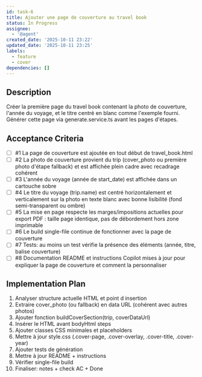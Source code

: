 ```yaml
---
id: task-6
title: Ajouter une page de couverture au travel book
status: In Progress
assignee:
  - '@agent'
created_date: '2025-10-11 23:22'
updated_date: '2025-10-11 23:25'
labels:
  - feature
  - cover
dependencies: []
---
```


## Description

<!-- SECTION:DESCRIPTION:BEGIN -->
Créer la première page du travel book contenant la photo de couverture, l'année du voyage, et le titre centré en blanc comme l'exemple fourni. Générer cette page via generate.service.ts avant les pages d'étapes.
<!-- SECTION:DESCRIPTION:END -->

## Acceptance Criteria
<!-- AC:BEGIN -->
- [ ] #1 La page de couverture est ajoutée en tout début de travel_book.html
- [ ] #2 La photo de couverture provient du trip (cover_photo ou première photo d'étape fallback) et est affichée plein cadre avec recadrage cohérent
- [ ] #3 L'année du voyage (année de start_date) est affichée dans un cartouche sobre
- [ ] #4 Le titre du voyage (trip.name) est centré horizontalement et verticalement sur la photo en texte blanc avec bonne lisibilité (fond semi-transparent ou ombre)
- [ ] #5 La mise en page respecte les marges/impositions actuelles pour export PDF : taille page identique, pas de débordement hors zone imprimable
- [ ] #6 Le build single-file continue de fonctionner avec la page de couverture
- [ ] #7 Tests: au moins un test vérifie la présence des éléments (année, titre, balise couverture)
- [ ] #8 Documentation README et instructions Copilot mises à jour pour expliquer la page de couverture et comment la personnaliser
<!-- AC:END -->

## Implementation Plan

<!-- SECTION:PLAN:BEGIN -->
1. Analyser structure actuelle HTML et point d insertion
2. Extraire cover_photo (ou fallback) en data URL (cohérent avec autres photos)
3. Ajouter fonction buildCoverSection(trip, coverDataUrl)
4. Insérer le HTML avant bodyHtml steps
5. Ajouter classes CSS minimales et placeholders
6. Mettre à jour style.css (.cover-page, .cover-overlay, .cover-title, .cover-year)
7. Ajouter tests de génération
8. Mettre à jour README + instructions
9. Vérifier single-file build
10. Finaliser: notes + check AC + Done
<!-- SECTION:PLAN:END -->
